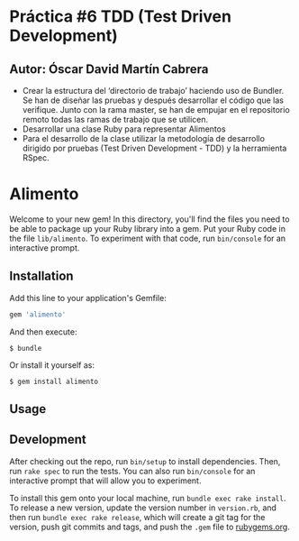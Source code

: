 # Práctica #6 TDD (Test Driven Development)

## Autor: Óscar David Martín Cabrera

* Crear la estructura del ‘directorio de trabajo’ haciendo uso de Bundler. Se han de diseñar las pruebas y después desarrollar el código que las verifique. Junto con la rama master, se han de empujar en el repositorio remoto todas las ramas de trabajo que se utilicen.
* Desarrollar una clase Ruby para representar Alimentos
* Para el desarrollo de la clase utilizar la metodología de desarrollo dirigido por pruebas (Test Driven Development - TDD) y la herramienta RSpec.


# Alimento

Welcome to your new gem! In this directory, you'll find the files you need to be able to package up your Ruby library into a gem. Put your Ruby code in the file `lib/alimento`. To experiment with that code, run `bin/console` for an interactive prompt.


## Installation

Add this line to your application's Gemfile:

```ruby
gem 'alimento'
```

And then execute:

    $ bundle

Or install it yourself as:

    $ gem install alimento

## Usage



## Development

After checking out the repo, run `bin/setup` to install dependencies. Then, run `rake spec` to run the tests. You can also run `bin/console` for an interactive prompt that will allow you to experiment.

To install this gem onto your local machine, run `bundle exec rake install`. To release a new version, update the version number in `version.rb`, and then run `bundle exec rake release`, which will create a git tag for the version, push git commits and tags, and push the `.gem` file to [rubygems.org](https://rubygems.org).
